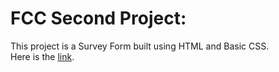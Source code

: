 # FCC Second Project:
This project is a Survey Form built using HTML and Basic CSS.  
Here is the <a href="https://codepen.io/oussamaty/full/rrKEML" target="_blank">link</a>.
